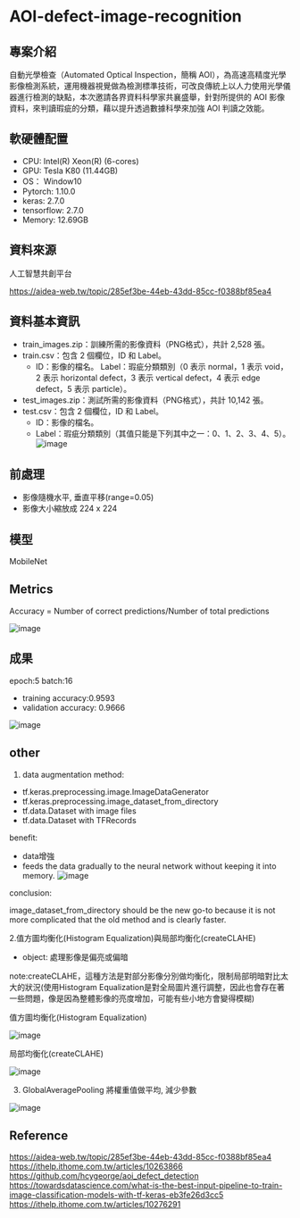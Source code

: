 # AOI-defect-image-recognition

## 專案介紹
自動光學檢查（Automated Optical Inspection，簡稱 AOI），為高速高精度光學影像檢測系統，運用機器視覺做為檢測標準技術，可改良傳統上以人力使用光學儀器進行檢測的缺點，本次邀請各界資料科學家共襄盛舉，針對所提供的 AOI 影像資料，來判讀瑕疵的分類，藉以提升透過數據科學來加強 AOI 判讀之效能。

## 軟硬體配置
* CPU: Intel(R) Xeon(R) (6-cores)
* GPU: Tesla K80 (11.44GB)
* OS： Window10
* Pytorch: 1.10.0
* keras: 2.7.0
* tensorflow: 2.7.0
* Memory: 12.69GB
## 資料來源
人工智慧共創平台

https://aidea-web.tw/topic/285ef3be-44eb-43dd-85cc-f0388bf85ea4
## 資料基本資訊
* train_images.zip：訓練所需的影像資料（PNG格式），共計 2,528 張。
* train.csv：包含 2 個欄位，ID 和 Label。
    * ID：影像的檔名。
Label：瑕疵分類類別（0 表示 normal，1 表示 void，2 表示 horizontal defect，3 表示 vertical defect，4 表示 edge defect，5 表示 particle）。
* test_images.zip：測試所需的影像資料（PNG格式），共計 10,142 張。
* test.csv：包含 2 個欄位，ID 和 Label。
    * ID：影像的檔名。
    * Label：瑕疵分類類別（其值只能是下列其中之一：0、1、2、3、4、5）。
 ![image](https://user-images.githubusercontent.com/77257138/149629032-74b9e5c6-73cc-4ac8-99ac-3909aea99711.png)


## 前處理
* 影像隨機水平, 垂直平移(range=0.05)
* 影像大小縮放成 224 x 224
## 模型
MobileNet
## Metrics
Accuracy = Number of correct predictions/Number of total predictions

![image](https://user-images.githubusercontent.com/77257138/149628919-77c1820f-edd5-44ce-87b2-715cf5f6c784.png)
## 成果
epoch:5 batch:16

* training accuracy:0.9593 
* validation accuracy: 0.9666

![image](https://user-images.githubusercontent.com/77257138/152546598-0892517a-fb9f-4c13-9512-28f9b6dd05f9.png)

## other
1. data augmentation method:
* tf.keras.preprocessing.image.ImageDataGenerator
* tf.keras.preprocessing.image_dataset_from_directory
* tf.data.Dataset with image files
* tf.data.Dataset with TFRecords

benefit:

* data增強
* feeds the data gradually to the neural network without keeping it into memory.
![image](https://user-images.githubusercontent.com/77257138/152545306-c5e34546-c04c-413b-bca8-2bb26e36dcf7.png)

conclusion:

image_dataset_from_directory should be the new go-to because it is not more complicated that the old method and is clearly faster.

2.值方圖均衡化(Histogram Equalization)與局部均衡化(createCLAHE)
* object: 處理影像是偏亮或偏暗

note:createCLAHE，這種方法是對部分影像分別做均衡化，限制局部明暗對比太大的狀況(使用Histogram Equalization是對全局圖片進行調整，因此也會存在著一些問題，像是因為整體影像的亮度增加，可能有些小地方會變得模糊)

值方圖均衡化(Histogram Equalization)

![image](https://user-images.githubusercontent.com/77257138/152548094-28af436e-4111-4663-98ad-4dac3c6a1d38.png)

局部均衡化(createCLAHE)

![image](https://user-images.githubusercontent.com/77257138/152548138-ba9e4459-561a-4968-9d6c-336b35be35f5.png)

3. GlobalAveragePooling 將權重值做平均, 減少參數

![image](https://user-images.githubusercontent.com/77257138/154809657-fa499f0b-df14-4db7-9f7e-afded8c7f082.png)



## Reference
https://aidea-web.tw/topic/285ef3be-44eb-43dd-85cc-f0388bf85ea4
https://ithelp.ithome.com.tw/articles/10263866
https://github.com/hcygeorge/aoi_defect_detection
https://towardsdatascience.com/what-is-the-best-input-pipeline-to-train-image-classification-models-with-tf-keras-eb3fe26d3cc5
https://ithelp.ithome.com.tw/articles/10276291


